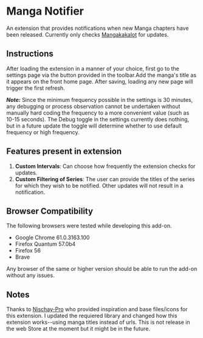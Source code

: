 # Manga Notifier
An extension that provides notifications when new Manga chapters have been released. Currently only checks [Mangakakalot](https://mangakakalot.com/) for updates.

## Instructions
After loading the extension in a manner of your choice, first go to the settings page via the button provided in the toolbar.Add the manga's title as it appears on the front home page. After saving, loading any new page will trigger the first refresh.

**_Note:_** Since the minimum frequency possible in the settings is 30 minutes, any debugging or process observation cannot be undertaken without manually hard coding the frequency to a more convenient value (such as 10-15 seconds). The Debug toggle in the settings currently does nothing, but in a future update the toggle will determine whether to use default frequency or high frequency.

## Features present in extension
1. **Custom Intervals**: Can choose how frequently the extension checks for updates.
2. **Custom Filtering of Series**: The user can provide the titles of the series for which they wish to be notified. Other updates will not result in a notification.

## Browser Compatibility
The following browsers were tested while developing this add-on.
- Google Chrome 61.0.3163.100
- Firefox Quantum 57.0b4
- Firefox 56
- Brave

Any browser of the same or higher version should be able to run the add-on without any issues.

## Notes
Thanks to [Nischay-Pro](https://github.com/Nischay-Pro/manga-notifier) who provided inspiration and base files/icons for this extension. I updated the requiered library and changed how this extension works--using manga titles instead of urls.
This is not release in the web Store at the moment but it might be in the future.
